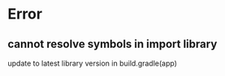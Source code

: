 # Error
## cannot resolve symbols in import library
update to latest library version in build.gradle(app)

















